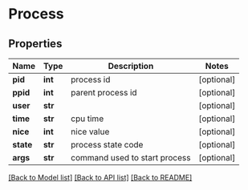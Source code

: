 # Process


## Properties
Name | Type | Description | Notes
------------ | ------------- | ------------- | -------------
**pid** | **int** | process id | [optional] 
**ppid** | **int** | parent process id | [optional] 
**user** | **str** |  | [optional] 
**time** | **str** | cpu time | [optional] 
**nice** | **int** | nice value | [optional] 
**state** | **str** | process state code | [optional] 
**args** | **str** | command used to start process | [optional] 

[[Back to Model list]](../README.md#documentation-for-models) [[Back to API list]](../README.md#documentation-for-api-endpoints) [[Back to README]](../README.md)


